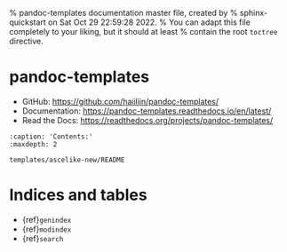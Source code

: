 % pandoc-templates documentation master file, created by
% sphinx-quickstart on Sat Oct 29 22:59:28 2022.
% You can adapt this file completely to your liking, but it should at least
% contain the root `toctree` directive.

# pandoc-templates

- GitHub: <https://github.com/haiiliin/pandoc-templates/>
- Documentation: <https://pandoc-templates.readthedocs.io/en/latest/>
- Read the Docs: <https://readthedocs.org/projects/pandoc-templates/>

```{toctree}
:caption: 'Contents:'
:maxdepth: 2

templates/ascelike-new/README
```

# Indices and tables

- {ref}`genindex`
- {ref}`modindex`
- {ref}`search`
